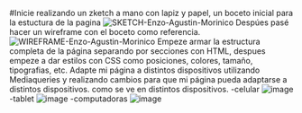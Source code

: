#Inicie realizando un zketch a mano con lapiz y papel, un boceto inicial para la estuctura de la pagina
![SKETCH-Enzo-Agustin-Morinico](https://github.com/morinico-ea/TP-Final/assets/147785590/3bdb9652-4ca8-4bd1-8e9d-2bae7b2cff1a)
Despúes pasé hacer un wireframe con el boceto como referencia. ![WIREFRAME-Enzo-Agustin-Morinico](https://github.com/morinico-ea/TP-Final/assets/147785590/d117d78e-03b2-444c-9b5a-7547ebec8a91)
Empeze armar la estructura completa de la página separando por secciones con HTML, despues empeze a dar estilos con CSS como posiciones, colores, tamaño, tipografias, etc. Adapte mi página a distintos dispositivos utilizando Mediaqueries y realizando cambios para que mi página pueda adaptarse a distintos dispositivos.
como se ve en distintos dispositivos.
-celular
![image](https://github.com/morinico-ea/TP-Final/assets/147785590/0cb5042d-bfc1-44e8-9688-3ba3d6955d11)
-tablet
![image](https://github.com/morinico-ea/TP-Final/assets/147785590/76c101d1-7958-4181-b264-e0a3bc2b0501)
-computadoras
![image](https://github.com/morinico-ea/TP-Final/assets/147785590/6f5731b8-0b17-4d8c-9c02-70bddf37a122)

